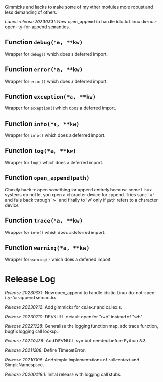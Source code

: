 Gimmicks and hacks to make some of my other modules more robust and
less demanding of others.

*Latest release 20230331*:
New open_append to handle idiotic Linux do-not-open-tty-for-append semantics.

## Function `debug(*a, **kw)`

Wrapper for `debug()` which does a deferred import.

## Function `error(*a, **kw)`

Wrapper for `error()` which does a deferred import.

## Function `exception(*a, **kw)`

Wrapper for `exception()` which does a deferred import.

## Function `info(*a, **kw)`

Wrapper for `info()` which does a deferred import.

## Function `log(*a, **kw)`

Wrapper for `log()` which does a deferred import.

## Function `open_append(path)`

Ghastly hack to open something for append
entirely because some Linux systems do not let you open a
character device for append.
Tries sane `'a'` and falls back through 'r+' and finally to
'w' only if `path` refers to a character device.

## Function `trace(*a, **kw)`

Wrapper for `info()` which does a deferred import.

## Function `warning(*a, **kw)`

Wrapper for `warning()` which does a deferred import.

# Release Log



*Release 20230331*:
New open_append to handle idiotic Linux do-not-open-tty-for-append semantics.

*Release 20230212*:
Add gimmicks for cs.lex.r and cs.lex.s.

*Release 20230210*:
DEVNULL default open for "r+b" instead of "wb".

*Release 20221228*:
Generalise the logging function map, add trace function, bugfix logging call lookup.

*Release 20220429*:
Add DEVNULL symbol, needed before Python 3.3.

*Release 20211208*:
Define TimeoutError.

*Release 20210306*:
Add simple implementations of nullcontext and SimpleNamespace.

*Release 20200418.1*:
Initial release with logging call stubs.
